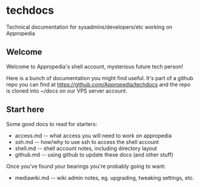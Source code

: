 techdocs
========

Technical documentation for sysadmins/developers/etc working on Appropedia

## Welcome

Welcome to Appropedia's shell account, mysterious future tech person!

Here is a bunch of documentation you might find useful.  It's part of a
github repo you can find at https://github.com/Appropedia/techdocs and
the repo is cloned into ~/docs on our VPS server account.

## Start here

Some good docs to read for starters:

* access.md -- what access you will need to work on appropedia
* ssh.md -- how/why to use ssh to access the shell account
* shell.md -- shell account notes, including directory layout
* github.md -- using github to update these docs (and other stuff)

Once you've found your bearings you're probably going to want:

* mediawiki.md -- wiki admin notes, eg. upgrading, tweaking settings, etc.
